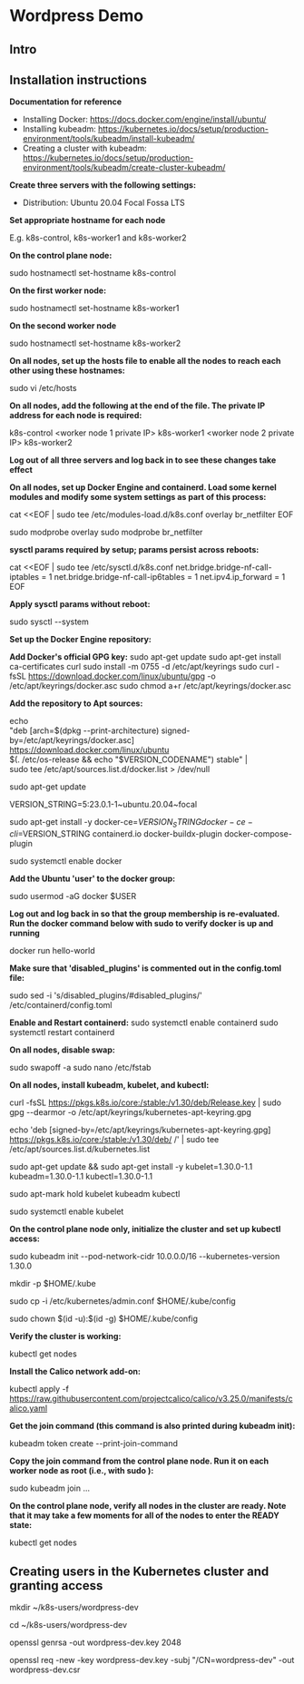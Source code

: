 # Wordpress Demo

## Intro

## Installation instructions

__Documentation for reference__
- Installing Docker: https://docs.docker.com/engine/install/ubuntu/
- Installing kubeadm: https://kubernetes.io/docs/setup/production-environment/tools/kubeadm/install-kubeadm/
- Creating a cluster with kubeadm: https://kubernetes.io/docs/setup/production-environment/tools/kubeadm/create-cluster-kubeadm/


__Create three servers with the following settings:__

- Distribution: Ubuntu 20.04 Focal Fossa LTS


__Set appropriate hostname for each node__

E.g. k8s-control, k8s-worker1 and k8s-worker2


__On the control plane node:__

sudo hostnamectl set-hostname k8s-control


__On the first worker node:__

sudo hostnamectl set-hostname k8s-worker1


__On the second worker node__

sudo hostnamectl set-hostname k8s-worker2


__On all nodes, set up the hosts file to enable all the nodes to reach each other using these hostnames:__

sudo vi /etc/hosts


__On all nodes, add the following at the end of the file. The private IP address for each node is required:__

<control plane node private IP> k8s-control
<worker node 1 private IP> k8s-worker1
<worker node 2 private IP> k8s-worker2


__Log out of all three servers and log back in to see these changes take effect__

__On all nodes, set up Docker Engine and containerd. Load some kernel modules and modify some system settings as part of this
process:__

cat <<EOF | sudo tee /etc/modules-load.d/k8s.conf
overlay
br_netfilter
EOF

sudo modprobe overlay
sudo modprobe br_netfilter


__sysctl params required by setup; params persist across reboots:__

cat <<EOF | sudo tee /etc/sysctl.d/k8s.conf
net.bridge.bridge-nf-call-iptables  = 1
net.bridge.bridge-nf-call-ip6tables = 1
net.ipv4.ip_forward                 = 1
EOF


__Apply sysctl params without reboot:__

sudo sysctl --system


__Set up the Docker Engine repository:__

__Add Docker's official GPG key:__
sudo apt-get update
sudo apt-get install ca-certificates curl
sudo install -m 0755 -d /etc/apt/keyrings
sudo curl -fsSL https://download.docker.com/linux/ubuntu/gpg -o /etc/apt/keyrings/docker.asc
sudo chmod a+r /etc/apt/keyrings/docker.asc


__Add the repository to Apt sources:__

echo \
  "deb [arch=$(dpkg --print-architecture) signed-by=/etc/apt/keyrings/docker.asc] https://download.docker.com/linux/ubuntu \
  $(. /etc/os-release && echo "$VERSION_CODENAME") stable" | \
  sudo tee /etc/apt/sources.list.d/docker.list > /dev/null
  
sudo apt-get update

VERSION_STRING=5:23.0.1-1\~ubuntu.20.04\~focal

sudo apt-get install -y docker-ce=$VERSION_STRING docker-ce-cli=$VERSION_STRING containerd.io docker-buildx-plugin docker-compose-plugin

sudo systemctl enable docker


__Add the Ubuntu 'user' to the docker group:__

sudo usermod -aG docker \$USER


__Log out and log back in so that the group membership is re-evaluated. Run the docker command below with sudo to verify docker is up and running__

docker run hello-world


__Make sure that 'disabled_plugins' is commented out in the config.toml file:__

sudo sed -i 's/disabled_plugins/#disabled_plugins/' /etc/containerd/config.toml


__Enable and Restart containerd:__
sudo systemctl enable containerd
sudo systemctl restart containerd


__On all nodes, disable swap:__

sudo swapoff -a
sudo nano /etc/fstab


__On all nodes, install kubeadm, kubelet, and kubectl:__

curl -fsSL https://pkgs.k8s.io/core:/stable:/v1.30/deb/Release.key | sudo gpg --dearmor -o /etc/apt/keyrings/kubernetes-apt-keyring.gpg

echo 'deb [signed-by=/etc/apt/keyrings/kubernetes-apt-keyring.gpg] https://pkgs.k8s.io/core:/stable:/v1.30/deb/ /' | sudo tee /etc/apt/sources.list.d/kubernetes.list

sudo apt-get update && sudo apt-get install -y kubelet=1.30.0-1.1 kubeadm=1.30.0-1.1 kubectl=1.30.0-1.1

sudo apt-mark hold kubelet kubeadm kubectl

sudo systemctl enable kubelet


__On the control plane node only, initialize the cluster and set up kubectl access:__

sudo kubeadm init --pod-network-cidr 10.0.0.0/16 --kubernetes-version 1.30.0

mkdir -p $HOME/.kube

sudo cp -i /etc/kubernetes/admin.conf $HOME/.kube/config

sudo chown $(id -u):\$(id -g) $HOME/.kube/config


__Verify the cluster is working:__

kubectl get nodes


__Install the Calico network add-on:__

kubectl apply -f https://raw.githubusercontent.com/projectcalico/calico/v3.25.0/manifests/calico.yaml


__Get the join command (this command is also printed during kubeadm init):__

kubeadm token create --print-join-command


__Copy the join command from the control plane node. Run it on each worker node as root (i.e., with sudo ):__

sudo kubeadm join ...


__On the control plane node, verify all nodes in the cluster are ready. Note that it may take a few moments for all of the nodes to enter the READY state:__

kubectl get nodes
##

## Creating users in the Kubernetes cluster and granting access

mkdir ~/k8s-users/wordpress-dev

cd ~/k8s-users/wordpress-dev

openssl genrsa -out wordpress-dev.key 2048

openssl req -new -key wordpress-dev.key -subj "/CN=wordpress-dev" -out wordpress-dev.csr



